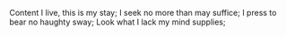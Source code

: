 Content I live, this is my stay;
I seek no more than may suffice;
I press to bear no haughty sway;
Look what I lack my mind supplies;
